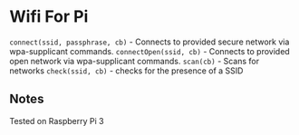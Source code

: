 # Wifi For Pi

`connect(ssid, passphrase, cb)` - Connects to provided secure network via wpa-supplicant commands.
`connectOpen(ssid, cb)` - Connects to provided open network via wpa-supplicant commands.
`scan(cb)` - Scans for networks
`check(ssid, cb)` - checks for the presence of a SSID

## Notes
Tested on Raspberry Pi 3
